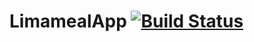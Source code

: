 # LimamealApp [![Build Status](https://travis-ci.org/marcusvetter/limameal-app.svg?branch=master)](https://travis-ci.org/marcusvetter/limameal-app)
